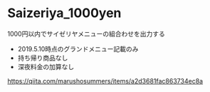 # Saizeriya_1000yen
1000円以内でサイゼリヤメニューの組合わせを出力する

* 2019.5.10時点のグランドメニュー記載のみ
* 持ち帰り商品なし
* 深夜料金の加算なし

https://qiita.com/marushosummers/items/a2d3681fac863734ec8a

